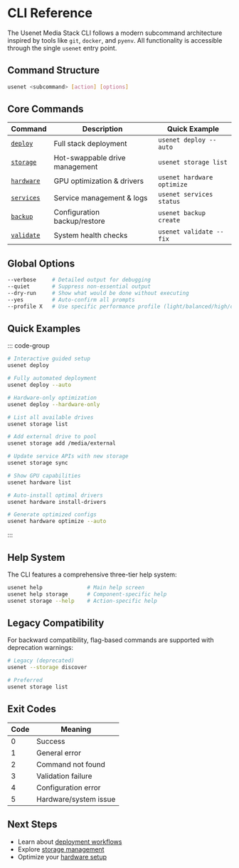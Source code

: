 # CLI Reference

The Usenet Media Stack CLI follows a modern subcommand architecture inspired by tools like `git`, `docker`, and `pyenv`. All functionality is accessible through the single `usenet` entry point.

## Command Structure

```bash
usenet <subcommand> [action] [options]
```

## Core Commands

| Command | Description | Quick Example |
|---------|-------------|---------------|
| [`deploy`](./deploy) | Full stack deployment | `usenet deploy --auto` |
| [`storage`](./storage) | Hot-swappable drive management | `usenet storage list` |
| [`hardware`](./hardware) | GPU optimization & drivers | `usenet hardware optimize` |
| [`services`](./services) | Service management & logs | `usenet services status` |
| [`backup`](./backup) | Configuration backup/restore | `usenet backup create` |
| [`validate`](./validate) | System health checks | `usenet validate --fix` |

## Global Options

```bash
--verbose     # Detailed output for debugging
--quiet       # Suppress non-essential output
--dry-run     # Show what would be done without executing
--yes         # Auto-confirm all prompts
--profile X   # Use specific performance profile (light/balanced/high/dedicated)
```

## Quick Examples

::: code-group

```bash [Deployment]
# Interactive guided setup
usenet deploy

# Fully automated deployment
usenet deploy --auto

# Hardware-only optimization
usenet deploy --hardware-only
```

```bash [Storage Management]
# List all available drives
usenet storage list

# Add external drive to pool
usenet storage add /media/external

# Update service APIs with new storage
usenet storage sync
```

```bash [Hardware Optimization]
# Show GPU capabilities
usenet hardware list

# Auto-install optimal drivers
usenet hardware install-drivers

# Generate optimized configs
usenet hardware optimize --auto
```

:::

## Help System

The CLI features a comprehensive three-tier help system:

```bash
usenet help              # Main help screen
usenet help storage      # Component-specific help
usenet storage --help    # Action-specific help
```

## Legacy Compatibility

For backward compatibility, flag-based commands are supported with deprecation warnings:

```bash
# Legacy (deprecated)
usenet --storage discover

# Preferred
usenet storage list
```

## Exit Codes

| Code | Meaning |
|------|---------|
| 0 | Success |
| 1 | General error |
| 2 | Command not found |
| 3 | Validation failure |
| 4 | Configuration error |
| 5 | Hardware/system issue |

## Next Steps

- Learn about [deployment workflows](./deploy)
- Explore [storage management](./storage)
- Optimize your [hardware setup](./hardware)
